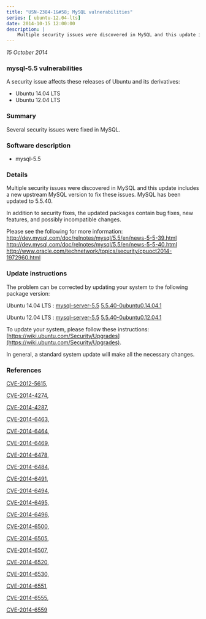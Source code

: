 ```yaml
---
title: "USN-2384-1&#58; MySQL vulnerabilities"
series: [ ubuntu-12.04-lts]
date: 2014-10-15 12:00:00
description: |
    Multiple security issues were discovered in MySQL and this update includes a new upstream MySQL version to fix these issues. MySQL has been updated to 5.5.40.
--- 
```

 
 

*15 October 2014*

### mysql-5.5 vulnerabilities

A security issue affects these releases of Ubuntu and its derivatives:

* Ubuntu 14.04 LTS
* Ubuntu 12.04 LTS

### Summary

Several security issues were fixed in MySQL. 

### Software description

* mysql-5.5 

### Details

Multiple security issues were discovered in MySQL and this update includes a new upstream MySQL version to fix these issues. MySQL has been updated to 5.5.40.

In addition to security fixes, the updated packages contain bug fixes, new features, and possibly incompatible changes.

Please see the following for more information: http://dev.mysql.com/doc/relnotes/mysql/5.5/en/news-5-5-39.html http://dev.mysql.com/doc/relnotes/mysql/5.5/en/news-5-5-40.html http://www.oracle.com/technetwork/topics/security/cpuoct2014-1972960.html 

### Update instructions

The problem can be corrected by updating your system to the following package version:

Ubuntu 14.04 LTS
 : [mysql-server-5.5](https://launchpad.net/ubuntu/+source/mysql-5.5) <span> [5.5.40-0ubuntu0.14.04.1](https://launchpad.net/ubuntu/+source/mysql-5.5/5.5.40-0ubuntu0.14.04.1) </span> 

Ubuntu 12.04 LTS
 : [mysql-server-5.5](https://launchpad.net/ubuntu/+source/mysql-5.5) <span> [5.5.40-0ubuntu0.12.04.1](https://launchpad.net/ubuntu/+source/mysql-5.5/5.5.40-0ubuntu0.12.04.1) </span> 

To update your system, please follow these instructions: [https://wiki.ubuntu.com/Security/Upgrades](https://wiki.ubuntu.com/Security/Upgrades).

In general, a standard system update will make all the necessary changes. 

### References

 
 [CVE-2012-5615](http://people.ubuntu.com/~ubuntu-security/cve/CVE-2012-5615), 

 [CVE-2014-4274](http://people.ubuntu.com/~ubuntu-security/cve/CVE-2014-4274), 

 [CVE-2014-4287](http://people.ubuntu.com/~ubuntu-security/cve/CVE-2014-4287), 

 [CVE-2014-6463](http://people.ubuntu.com/~ubuntu-security/cve/CVE-2014-6463), 

 [CVE-2014-6464](http://people.ubuntu.com/~ubuntu-security/cve/CVE-2014-6464), 

 [CVE-2014-6469](http://people.ubuntu.com/~ubuntu-security/cve/CVE-2014-6469), 

 [CVE-2014-6478](http://people.ubuntu.com/~ubuntu-security/cve/CVE-2014-6478), 

 [CVE-2014-6484](http://people.ubuntu.com/~ubuntu-security/cve/CVE-2014-6484), 

 [CVE-2014-6491](http://people.ubuntu.com/~ubuntu-security/cve/CVE-2014-6491), 

 [CVE-2014-6494](http://people.ubuntu.com/~ubuntu-security/cve/CVE-2014-6494), 

 [CVE-2014-6495](http://people.ubuntu.com/~ubuntu-security/cve/CVE-2014-6495), 

 [CVE-2014-6496](http://people.ubuntu.com/~ubuntu-security/cve/CVE-2014-6496), 

 [CVE-2014-6500](http://people.ubuntu.com/~ubuntu-security/cve/CVE-2014-6500), 

 [CVE-2014-6505](http://people.ubuntu.com/~ubuntu-security/cve/CVE-2014-6505), 

 [CVE-2014-6507](http://people.ubuntu.com/~ubuntu-security/cve/CVE-2014-6507), 

 [CVE-2014-6520](http://people.ubuntu.com/~ubuntu-security/cve/CVE-2014-6520), 

 [CVE-2014-6530](http://people.ubuntu.com/~ubuntu-security/cve/CVE-2014-6530), 

 [CVE-2014-6551](http://people.ubuntu.com/~ubuntu-security/cve/CVE-2014-6551), 

 [CVE-2014-6555](http://people.ubuntu.com/~ubuntu-security/cve/CVE-2014-6555), 

 [CVE-2014-6559](http://people.ubuntu.com/~ubuntu-security/cve/CVE-2014-6559)
 

